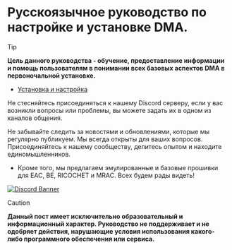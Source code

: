 # Русскоязычное руководство по настройке и установке DMA.

> [!TIP]
>  **Цель данного руководства - обучение, предоставление информации и помощь пользователям в понимании всех базовых аспектов DMA в первоночальной установке.**

- [Установка и настройка](https://github.com/def666s/RU-DMA-GUIDE/blob/main/%D0%A3%D1%81%D1%82%D0%B0%D0%BD%D0%BE%D0%B2%D0%BA%D0%B0/DMA-Setup.md)

Не стесняйтесь присоединяться к нашему Discord серверу, если у вас возникли вопросы или проблемы, вы можете задать их в одном из каналов общения.

Не забывайте следить за новостями и обновлениями, которые мы регулярно публикуем. Мы всегда открыты для ваших вопросов. Присоединяйтесь к нашему сообществу, делитесь опытом и находите единомышленников.

- Кроме того, мы предлагаем эмулированные и базовые прошивки для EAC, BE, RICOCHET и MRAC. Всех будем рады видеть! 

 [![Discord Banner](https://discord.com/api/guilds/1253272607000756275/widget.png?style=banner3)](https://discord.gg/datadistrictdma) 

> [!CAUTION]
> **Данный пост имеет исключительно образовательный и информационный характер. Руководство не поддерживает и не одобряет действия, нарушающие условия использования какого-либо программного обеспечения или сервиса.**
